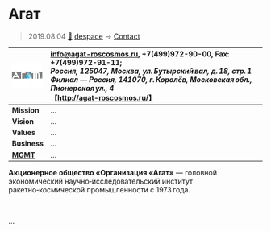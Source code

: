 # Агат
> 2019.08.04 [🚀](../../index/index.md) [despace](../index.md) → [Contact](../contact.md)

|[![](../f/contact/a/agat_logo1_thumb.webp)](../f/contact/a/agat_logo1.png)|<info@agat-roscosmos.ru>, +7(499)972-90-00, Fax: +7(499)972-91-11;<br> *Россия, 125047, Москва, ул. Бутырский вал, д. 18, стр. 1<br> Филиал — Россия, 141070, г. Королёв, Московская обл., Пионерская ул., 4*<br> 【<http://agat-roscosmos.ru/>】|
|:--|:--|
|**Mission**|…|
|**Vision**|…|
|**Values**|…|
|**Business**|…|
|**[MGMT](../mgmt.md)**|…|

**Акционерное общество «Организация «Агат»** — головной экономический научно‑исследовательский институт ракетно‑космической промышленности с 1973 года.



<p style="page-break-after:always"> </p>

…
